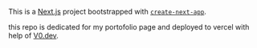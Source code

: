 This is a [Next.js](https://nextjs.org) project bootstrapped with [`create-next-app`](https://nextjs.org/docs/app/api-reference/cli/create-next-app).

this repo is dedicated for my portofolio page and deployed to vercel with help of [V0.dev](https://v0.dev/chat).
